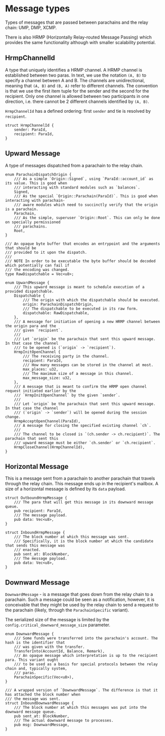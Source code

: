 # Message types

Types of messages that are passed between parachains and the relay chain: UMP, DMP, XCMP.

There is also HRMP (Horizontally Relay-routed Message Passing) which provides the same functionality
although with smaller scalability potential.

## HrmpChannelId

A type that uniquely identifies a HRMP channel. A HRMP channel is established between two paras.
In text, we use the notation `(A, B)` to specify a channel between A and B. The channels are
unidirectional, meaning that `(A, B)` and `(B, A)` refer to different channels. The convention is
that we use the first item tuple for the sender and the second for the recipient. Only one channel
is allowed between two participants in one direction, i.e. there cannot be 2 different channels
identified by `(A, B)`.

`HrmpChannelId` has a defined ordering: first `sender` and tie is resolved by `recipient`.

```rust,ignore
struct HrmpChannelId {
    sender: ParaId,
    recipient: ParaId,
}
```

## Upward Message

A type of messages dispatched from a parachain to the relay chain.

```rust,ignore
enum ParachainDispatchOrigin {
	/// As a simple `Origin::Signed`, using `ParaId::account_id` as its value. This is good when
	/// interacting with standard modules such as `balances`.
	Signed,
	/// As the special `Origin::Parachain(ParaId)`. This is good when interacting with parachain-
	/// aware modules which need to succinctly verify that the origin is a parachain.
	Parachain,
	/// As the simple, superuser `Origin::Root`. This can only be done on specially permissioned
	/// parachains.
	Root,
}

/// An opaque byte buffer that encodes an entrypoint and the arguments that should be
/// provided to it upon the dispatch.
///
/// NOTE In order to be executable the byte buffer should be decoded which potentially can fail if
/// the encoding was changed.
type RawDispatchable = Vec<u8>;

enum UpwardMessage {
	/// This upward message is meant to schedule execution of a provided dispatchable.
	Dispatchable {
		/// The origin with which the dispatchable should be executed.
		origin: ParachainDispatchOrigin,
		/// The dispatchable to be executed in its raw form.
		dispatchable: RawDispatchable,
	},
	/// A message for initiation of opening a new HRMP channel between the origin para and the
	/// given `recipient`.
	///
	/// Let `origin` be the parachain that sent this upward message. In that case the channel
	/// to be opened is (`origin` -> `recipient`).
	HrmpInitOpenChannel {
		/// The receiving party in the channel.
		recipient: ParaId,
		/// How many messages can be stored in the channel at most.
		max_places: u32,
		/// The maximum size of a message in this channel.
		max_message_size: u32,
	},
	/// A message that is meant to confirm the HRMP open channel request initiated earlier by the
	/// `HrmpInitOpenChannel` by the given `sender`.
	///
	/// Let `origin` be the parachain that sent this upward message. In that case the channel
	/// (`origin` -> `sender`) will be opened during the session change.
	HrmpAcceptOpenChannel(ParaId),
	/// A message for closing the specified existing channel `ch`.
	///
	/// The channel to be closed is `(ch.sender -> ch.recipient)`. The parachain that sent this
	/// upward message must be either `ch.sender` or `ch.recipient`.
	HrmpCloseChannel(HrmpChannelId),
}
```

## Horizontal Message

This is a message sent from a parachain to another parachain that travels through the relay chain.
This message ends up in the recipient's mailbox. A size of a horizontal message is defined by its
`data` payload.

```rust,ignore
struct OutboundHrmpMessage {
	/// The para that will get this message in its downward message queue.
	pub recipient: ParaId,
	/// The message payload.
	pub data: Vec<u8>,
}

struct InboundHrmpMessage {
	/// The block number at which this message was sent.
	/// Specifically, it is the block number at which the candidate that sends this message was
	/// enacted.
	pub sent_at: BlockNumber,
	/// The message payload.
	pub data: Vec<u8>,
}
```

## Downward Message

`DownwardMessage` - is a message that goes down from the relay chain to a parachain. Such a message
could be seen as a notification, however, it is conceivable that they might be used by the relay
chain to send a request to the parachain (likely, through the `ParachainSpecific` variant).

The serialized size of the message is limited by the `config.critical_downward_message_size` parameter.

```rust,ignore
enum DownwardMessage {
	/// Some funds were transferred into the parachain's account. The hash is the identifier that
	/// was given with the transfer.
	TransferInto(AccountId, Balance, Remark),
	/// An opaque message which interpretation is up to the recipient para. This variant ought
	/// to be used as a basis for special protocols between the relay chain and, typically system,
	/// paras.
	ParachainSpecific(Vec<u8>),
}

/// A wrapped version of `DownwardMessage`. The difference is that it has attached the block number when
/// the message was sent.
struct InboundDownwardMessage {
	/// The block number at which this messages was put into the downward message queue.
	pub sent_at: BlockNumber,
	/// The actual downward message to processes.
	pub msg: DownwardMessage,
}
```
